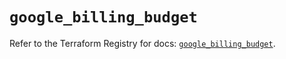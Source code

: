 # `google_billing_budget`

Refer to the Terraform Registry for docs: [`google_billing_budget`](https://registry.terraform.io/providers/hashicorp/google/6.2.0/docs/resources/billing_budget).
